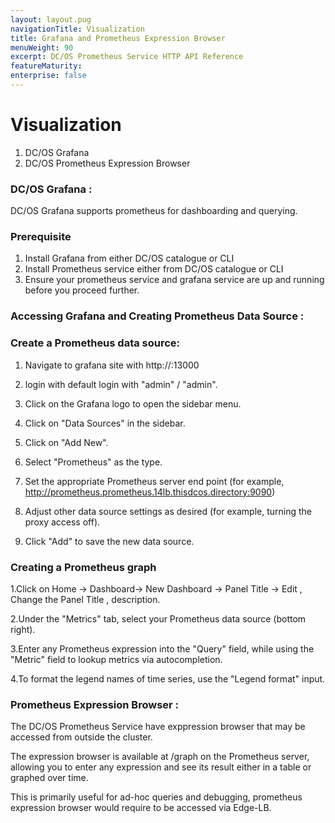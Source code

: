 ```yaml
---
layout: layout.pug
navigationTitle: Visualization 
title: Grafana and Prometheus Expression Browser 
menuWeight: 90
excerpt: DC/OS Prometheus Service HTTP API Reference
featureMaturity:
enterprise: false
---
```



# Visualization
  1. DC/OS Grafana
  2. DC/OS Prometheus Expression Browser

### DC/OS Grafana :

  DC/OS Grafana supports prometheus for dashboarding and querying.

### Prerequisite

  1. Install Grafana from either DC/OS catalogue or CLI
  2. Install Prometheus service either from DC/OS catalogue or CLI
  3. Ensure your prometheus service and grafana service are up and running before you proceed further.


### Accessing Grafana and Creating Prometheus Data Source :

### Create a Prometheus data source:

1. Navigate to grafana site with http://<public ip of your cluster >:13000

2. login with default login with "admin" / "admin".

3. Click on the Grafana logo to open the sidebar menu.

4. Click on "Data Sources" in the sidebar.

5. Click on "Add New".

6. Select "Prometheus" as the type.

7. Set the appropriate Prometheus server end point (for example, http://prometheus.prometheus.14lb.thisdcos.directory:9090)

8. Adjust other data source settings as desired (for example, turning the proxy access off).

9. Click "Add" to save the new data source.

### Creating a Prometheus graph

   1.Click on Home -> Dashboard-> New Dashboard -> Panel Title -> Edit , Change the Panel Title , description.

   2.Under the "Metrics" tab, select your Prometheus data source (bottom right).

   3.Enter any Prometheus expression into the "Query" field, while using the "Metric" field to lookup metrics via autocompletion.

   4.To format the legend names of time series, use the "Legend format" input. 

    
### Prometheus Expression Browser :

  The DC/OS Prometheus Service have exppression browser that may be accessed from outside the cluster.

  The expression browser is available at /graph on the Prometheus server, allowing you to enter any expression and see its result either in a table or graphed over time.

  This is primarily useful for ad-hoc queries and debugging, prometheus expression browser would require to be accessed via Edge-LB.

